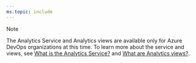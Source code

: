 ```yaml
---
ms.topic: include
---
```


> [!NOTE]   
> The Analytics Service and Analytics views are available only for Azure DevOps organizations at this time. To learn more about the service and views, see [What is the Analytics Service?](/vsts/report/analytics/what-is-analytics) and [What are Analytics views?](/vsts/report/analytics/what-are-analytics-views).
